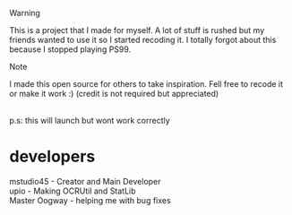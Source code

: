 > [!WARNING]
> This is a project that I made for myself. A lot of stuff is rushed but my friends wanted to use it so I started recoding it. I totally forgot about this because I stopped playing PS99.

> [!NOTE]
> I made this open source for others to take inspiration. Fell free to recode it or make it work :) (credit is not required but appreciated)

<br />
p.s: this will launch but wont work correctly 

# developers
mstudio45 - Creator and Main Developer<br />
upio - Making OCRUtil and StatLib<br />
Master Oogway - helping me with bug fixes<br />
